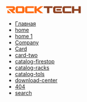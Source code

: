 <h1>
  <svg width="200" height="19" viewBox="0 0 200 19" fill="none" xmlns="http://www.w3.org/2000/svg">
<path d="M124.377 0H100.831V4.61526H109.543V18.5578H115.666V4.61526H124.377V0Z" fill="#904120"/>
<path d="M146.856 11.4576V7.13287H134.716V11.4576H146.856ZM131.987 13.9426V4.61526H149.585V0H130.132C129.549 0 129.001 0.129056 128.488 0.387287C127.975 0.645638 127.526 0.995468 127.141 1.43642C126.756 1.87749 126.453 2.39371 126.231 2.98556C126.01 3.57718 125.899 4.20649 125.899 4.8735V13.6844C125.899 14.3516 126.01 14.9809 126.231 15.5725C126.453 16.1644 126.756 16.6807 127.141 17.1216C127.526 17.5627 127.975 17.9124 128.488 18.1707C129.001 18.4288 129.549 18.5579 130.132 18.5579H149.585V13.9427H131.987V13.9426Z" fill="#904120"/>
<path d="M157.194 13.9427H174.792V18.5579H155.34C154.757 18.5579 154.209 18.4289 153.696 18.1707C153.182 17.9125 152.733 17.5627 152.349 17.1216C151.964 16.6806 151.66 16.1644 151.439 15.5725C151.217 14.9809 151.107 14.3516 151.107 13.6844V4.8735C151.107 4.20649 151.217 3.5773 151.439 2.98556C151.661 2.39371 151.964 1.87737 152.349 1.43642C152.733 0.995348 153.182 0.645637 153.696 0.387286C154.209 0.129175 154.757 0 155.34 0H174.792V4.61526H157.194V13.9426V13.9427Z" fill="#904120"/>
<path d="M193.913 0V7.58462H182.402V0H176.314V18.5578H182.402V11.9092H193.913V18.5578H200V0H193.913Z" fill="#904120"/>
<path d="M17.6333 7.58499H5.49512L17.3826 18.5583H25.1847L17.7728 11.9421H18.9977C19.5342 11.9421 20.0765 11.8077 20.6246 11.5388C21.1728 11.2695 21.6741 10.9147 22.129 10.4736C22.5839 10.0325 22.9571 9.51626 23.2486 8.9244C23.5401 8.33279 23.6858 7.71416 23.6858 7.06877V4.84193C23.6858 4.1317 23.5517 3.48091 23.2835 2.88917C23.0152 2.29756 22.6536 1.7865 22.199 1.35611C21.7441 0.925726 21.231 0.592343 20.6596 0.355721C20.0881 0.118859 19.5108 0.000488281 18.9277 0.000488281H0V4.61575C5.87761 4.61575 11.7555 4.61575 17.6331 4.61575V7.58499H17.6333Z" fill="#FF6B13"/>
<path d="M29.4408 0C28.8579 0 28.3096 0.129056 27.7965 0.387287C27.2834 0.645638 26.8343 0.989826 26.4495 1.42009C26.0647 1.85048 25.7614 2.36694 25.54 2.96924C25.3184 3.57178 25.2077 4.20649 25.2077 4.87338V13.6843C25.2077 14.3728 25.3184 15.0129 25.54 15.6048C25.7615 16.1963 26.0647 16.7073 26.4495 17.1376C26.8343 17.568 27.2834 17.9123 27.7965 18.1704C28.3096 18.4285 28.8579 18.5577 29.4408 18.5577H44.5899C45.1731 18.5577 45.7271 18.4286 46.2519 18.1704C46.7766 17.9123 47.2315 17.5679 47.6164 17.1376C48.0012 16.7072 48.3103 16.1962 48.5436 15.6048C48.7768 15.0129 48.8934 14.3728 48.8934 13.6843V4.87338C48.8934 4.22798 48.7768 3.60935 48.5436 3.01774C48.3103 2.42612 48.0012 1.90978 47.6164 1.46835C47.2316 1.02728 46.7768 0.672529 46.2519 0.403494C45.7271 0.134698 45.1731 0 44.5899 0H29.4408ZM42.7708 13.9426H31.2951V4.61526H42.7708V13.9426Z" fill="#FF6B13"/>
<path d="M56.5036 13.9427H74.1016V18.5579H54.6492C54.0662 18.5579 53.5179 18.4289 53.0048 18.1707C52.4917 17.9125 52.0426 17.5627 51.6578 17.1216C51.2731 16.6806 50.9697 16.1644 50.7483 15.5725C50.5267 14.9809 50.416 14.3516 50.416 13.6844V4.8735C50.416 4.20649 50.5267 3.5773 50.7483 2.98556C50.9698 2.39371 51.2731 1.87737 51.6578 1.43642C52.0426 0.995348 52.4917 0.645637 53.0048 0.387286C53.5179 0.129175 54.0662 0 54.6492 0H74.1016V4.61526H56.5036V13.9426V13.9427Z" fill="#FF6B13"/>
<path d="M81.7107 0H75.623V18.5578H81.7107V11.5542L91.367 18.5578H99.3087L87.3785 9.29524L99.3087 0H91.367L81.7107 7.22951V0Z" fill="#FF6B13"/>
<path fill-rule="evenodd" clip-rule="evenodd" d="M3.21875 18.5577V9.68408L12.838 18.5577H3.21875Z" fill="#FF6B13"/>
</svg>

</h1>
<ul>
  <li>
    <a href="https://lilkost.github.io/rocktech/">Главная</a>
  </li>
   <li>
    <a href="https://lilkost.github.io/rocktech/home.html">home</a>
  </li>
   <li>
    <a href="https://lilkost.github.io/rocktech/home-1.html">home 1</a>
  </li>
   <li>
    <a href="https://lilkost.github.io/rocktech/company.html">Company</a>
  </li>
   <li>
    <a href="https://lilkost.github.io/rocktech/card.html">Card</a>
  </li>
   <li>
    <a href="https://lilkost.github.io/rocktech/card-two.html">card-two</a>
  </li>
   <li>
    <a href="https://lilkost.github.io/rocktech/catalog-firestop.html">catalog-firestop</a>
  </li>
   <li>
    <a href="https://lilkost.github.io/rocktech/catalog-racks.html">catalog-racks</a>
  </li>
   <li>
    <a href="https://lilkost.github.io/rocktech/catalog-tols.html">catalog-tols</a>
  </li>
   <li>
    <a href="https://lilkost.github.io/rocktech/download-center.html">download-center</a>
  </li>
  <li>
    <a href="https://lilkost.github.io/rocktech/404.html">404</a>
  </li>
  <li>
    <a href="https://lilkost.github.io/rocktech/search.html">search</a>
  </li>
</ul>
